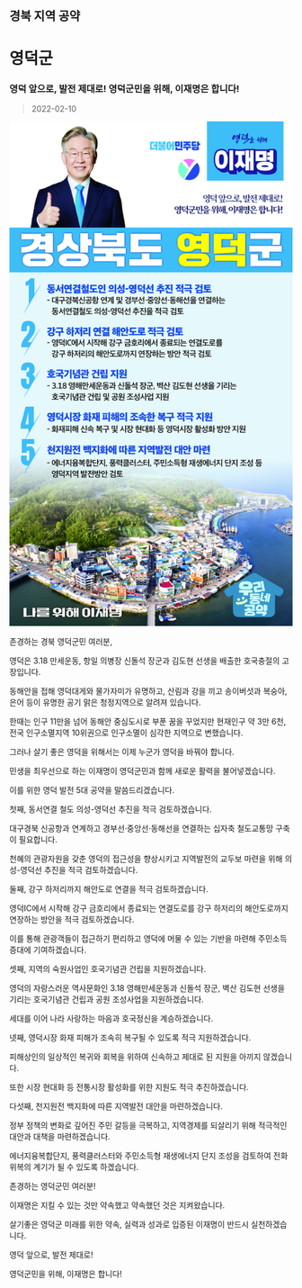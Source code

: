 ## 경북 지역 공약

# 영덕군

### 영덕 앞으로, 발전 제대로! 영덕군민을 위해, 이재명은 합니다!
> 2022-02-10

![영덕군 지역공약](./005_015_012.jpg)

존경하는 경북 영덕군민 여러분,

 

영덕은 3.18 만세운동, 항일 의병장 신돌석 장군과 김도현 선생을 배출한 호국충절의 고장입니다.

동해안을 접해 영덕대게와 물가자미가 유명하고, 산림과 강을 끼고 송이버섯과 복숭아, 은어 등이 유명한 공기 맑은 청정지역으로 알려져 있습니다.

 

한때는 인구 11만을 넘어 동해안 중심도시로 부푼 꿈을 꾸었지만 현재인구 약 3만 6천, 전국 인구소멸지역 10위권으로 인구소멸이 심각한 지역으로 변했습니다.

 

그러나 살기 좋은 영덕을 위해서는 이제 누군가 영덕을 바꿔야 합니다.

민생을 최우선으로 하는 이재명이 영덕군민과 함께 새로운 활력을 불어넣겠습니다. 

 

이를 위한 영덕 발전 5대 공약을 말씀드리겠습니다.

 

 

첫째, 동서연결 철도 의성-영덕선 추진을 적극 검토하겠습니다.




대구경북 신공항과 연계하고 경부선·중앙선·동해선을 연결하는 십자축 철도교통망 구축이 필요합니다. 

천혜의 관광자원을 갖춘 영덕의 접근성을 향상시키고 지역발전의 교두보 마련을 위해 의성-영덕선 추진을 적극 검토하겠습니다. 

 

둘째, 강구 하저리까지 해안도로 연결을 적극 검토하겠습니다.




영덕IC에서 시작해 강구 금호리에서 종료되는 연결도로를 강구 하저리의 해안도로까지 연장하는 방안을 적극 검토하겠습니다. 

이를 통해 관광객들이 접근하기 편리하고 영덕에 머물 수 있는 기반을 마련해 주민소득증대에 기여하겠습니다.

 

셋째, 지역의 숙원사업인 호국기념관 건립을 지원하겠습니다.




영덕의 자랑스러운 역사문화인 3.18 영해만세운동과 신돌석 장군, 벽산 김도현 선생을 기리는 호국기념관 건립과 공원 조성사업을 지원하겠습니다.  

세대를 이어 나라 사랑하는 마음과 호국정신을 계승하겠습니다.

 

넷째, 영덕시장 화재 피해가 조속히 복구될 수 있도록 적극 지원하겠습니다.




피해상인의 일상적인 복귀와 회복을 위하여 신속하고 제대로 된 지원을 아끼지 않겠습니다.

또한 시장 현대화 등 전통시장 활성화를 위한 지원도 적극 추진하겠습니다. 

 

다섯째, 천지원전 백지화에 따른 지역발전 대안을 마련하겠습니다.




정부 정책의 변화로 깊어진 주민 갈등을 극복하고, 지역경제를 되살리기 위해 적극적인 대안과 대책을 마련하겠습니다. 

에너지융복합단지, 풍력클러스터와 주민소득형 재생에너지 단지 조성을 검토하여 전화위복의 계기가 될 수 있도록 하겠습니다.

 

 

존경하는 영덕군민 여러분!

이재명은 지킬 수 있는 것만 약속했고 약속했던 것은 지켜왔습니다.

살기좋은 영덕군 미래를 위한 약속, 실력과 성과로 입증된 이재명이 반드시 실천하겠습니다.

 

영덕 앞으로, 발전 제대로!

영덕군민을 위해, 이재명은 합니다! 

						